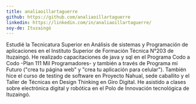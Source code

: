 ```yaml
---
title: analiaoillartaguerre
github: https://github.com/analiaoillartaguerre
linkedin: https://linkedin.com/in/analiaoillartaguerre/
soy-de: Ituzaingó
---
```


Estudié la Tecnicatura Superior en Análisis de sistemas y Programación de aplicaciones en el Instituto Superior de Formación Técnica N°203 de Ituzaingó. 
He realizado capacitaciones de java y sql en el Programa Codo a Codo -Plan 111 Mil Programadores- y también a través de Programa mi Futuro 
("crea tu página web" y "crea tu aplicación para celular"). 
También hice el curso de testing de software en Proyecto Nahual, sede caballito  y el Taller de Técnicas en Design Thinking en Giro Digital.
He asistido a clases sobre electrónica digital y robótica en el Polo de Innovación tecnológica de Ituzaingó.
